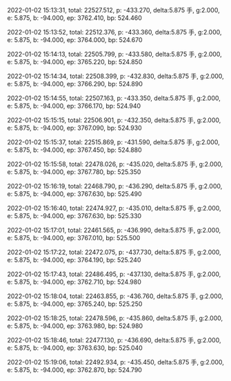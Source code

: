 2022-01-02 15:13:31, total: 22527.512, p: -433.270, delta:5.875 手, g:2.000, e: 5.875, b: -94.000, ep: 3762.410, bp: 524.460

2022-01-02 15:13:52, total: 22512.376, p: -433.360, delta:5.875 手, g:2.000, e: 5.875, b: -94.000, ep: 3764.000, bp: 524.670

2022-01-02 15:14:13, total: 22505.799, p: -433.580, delta:5.875 手, g:2.000, e: 5.875, b: -94.000, ep: 3765.220, bp: 524.850

2022-01-02 15:14:34, total: 22508.399, p: -432.830, delta:5.875 手, g:2.000, e: 5.875, b: -94.000, ep: 3766.290, bp: 524.890

2022-01-02 15:14:55, total: 22507.163, p: -433.350, delta:5.875 手, g:2.000, e: 5.875, b: -94.000, ep: 3766.170, bp: 524.940

2022-01-02 15:15:15, total: 22506.901, p: -432.350, delta:5.875 手, g:2.000, e: 5.875, b: -94.000, ep: 3767.090, bp: 524.930

2022-01-02 15:15:37, total: 22515.869, p: -431.590, delta:5.875 手, g:2.000, e: 5.875, b: -94.000, ep: 3767.450, bp: 524.880

2022-01-02 15:15:58, total: 22478.026, p: -435.020, delta:5.875 手, g:2.000, e: 5.875, b: -94.000, ep: 3767.780, bp: 525.350

2022-01-02 15:16:19, total: 22468.790, p: -436.290, delta:5.875 手, g:2.000, e: 5.875, b: -94.000, ep: 3767.630, bp: 525.490

2022-01-02 15:16:40, total: 22474.927, p: -435.010, delta:5.875 手, g:2.000, e: 5.875, b: -94.000, ep: 3767.630, bp: 525.330

2022-01-02 15:17:01, total: 22461.565, p: -436.990, delta:5.875 手, g:2.000, e: 5.875, b: -94.000, ep: 3767.010, bp: 525.500

2022-01-02 15:17:22, total: 22472.075, p: -437.730, delta:5.875 手, g:2.000, e: 5.875, b: -94.000, ep: 3764.190, bp: 525.240

2022-01-02 15:17:43, total: 22486.495, p: -437.130, delta:5.875 手, g:2.000, e: 5.875, b: -94.000, ep: 3762.710, bp: 524.980

2022-01-02 15:18:04, total: 22463.855, p: -436.760, delta:5.875 手, g:2.000, e: 5.875, b: -94.000, ep: 3765.240, bp: 525.250

2022-01-02 15:18:25, total: 22478.596, p: -435.860, delta:5.875 手, g:2.000, e: 5.875, b: -94.000, ep: 3763.980, bp: 524.980

2022-01-02 15:18:46, total: 22477.130, p: -436.690, delta:5.875 手, g:2.000, e: 5.875, b: -94.000, ep: 3763.630, bp: 525.040

2022-01-02 15:19:06, total: 22492.934, p: -435.450, delta:5.875 手, g:2.000, e: 5.875, b: -94.000, ep: 3762.870, bp: 524.790
